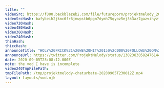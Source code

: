 ```yaml
---
title: ""
videoSrc: https://f000.backblazeb2.com/file/futureporn/projektmelody_2020-09-05_23-54-50.mp4
videoSrcHash: bafybeih2jknc6fr6jmwpstb6pgn7dymh75qyoz5ej3k3az7gazvihyzfmi
video720Hash: 
video480Hash: 
video360Hash: 
video240Hash: 
thinHash: 
thiccHash: 
announceTitle: "HOLY%20FRICK%21%20WE%20HIT%20150%2C000%20FOLLOWS%20ON%20CB%21%21%21%21"
announceUrl: https://twitter.com/ProjektMelody/status/1302383058247614465
date: 2020-09-05T23:08:12.000Z
note: the vod I have is incomplete
video240TmpFilePath: 
tmpFilePath: /tmp/projektmelody-chaturbate-20200905T230812Z.mp4
layout: layouts/vod.njk
---
```


